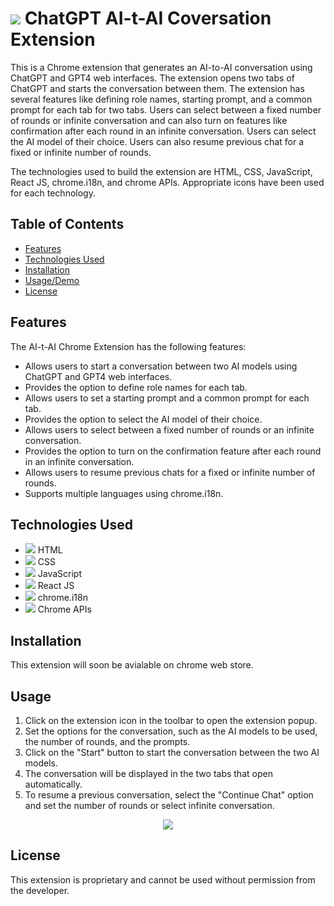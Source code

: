 
# <img src="https://img.icons8.com/color/28/000000/TUk7vxvtu6hX/chatgpt"/> ChatGPT AI-t-AI Coversation Extension

This is a Chrome extension that generates an AI-to-AI conversation using ChatGPT and GPT4 web interfaces. The extension opens two tabs of ChatGPT and starts the conversation between them. The extension has several features like defining role names, starting prompt, and a common prompt for each tab for two tabs. Users can select between a fixed number of rounds or infinite conversation and can also turn on features like confirmation after each round in an infinite conversation. Users can select the AI model of their choice. Users can also resume previous chat for a fixed or infinite number of rounds. 

The technologies used to build the extension are HTML, CSS, JavaScript, React JS, chrome.i18n, and chrome APIs. Appropriate icons have been used for each technology. 

## Table of Contents
- [Features](#features)
- [Technologies Used](#technologies-used)
- [Installation](#installation)
- [Usage/Demo](#usage)
- [License](#license)

## Features
The AI-t-AI Chrome Extension has the following features:

- Allows users to start a conversation between two AI models using ChatGPT and GPT4 web interfaces.
- Provides the option to define role names for each tab.
- Allows users to set a starting prompt and a common prompt for each tab.
- Provides the option to select the AI model of their choice.
- Allows users to select between a fixed number of rounds or an infinite conversation.
- Provides the option to turn on the confirmation feature after each round in an infinite conversation.
- Allows users to resume previous chats for a fixed or infinite number of rounds.
- Supports multiple languages using chrome.i18n.

## Technologies Used
- <img src="https://img.icons8.com/color/24/000000/html-5.png"/> HTML
- <img src="https://img.icons8.com/color/24/000000/css3.png"/> CSS
- <img src="https://img.icons8.com/color/24/000000/javascript--v1.png"/> JavaScript
- <img src="https://img.icons8.com/plasticine/24/000000/react.png"/> React JS
- <img src="https://img.icons8.com/color/24/000000/104996/chromium"/> chrome.i18n
- <img src="https://img.icons8.com/color/24/000000/2f5dgd5jRIXs/chrome"/> Chrome APIs


## Installation
This extension will soon be avialable on chrome web store.

## Usage

1. Click on the extension icon in the toolbar to open the extension popup.
2. Set the options for the conversation, such as the AI models to be used, the number of rounds, and the prompts.
3. Click on the "Start" button to start the conversation between the two AI models.
4. The conversation will be displayed in the two tabs that open automatically.
5. To resume a previous conversation, select the "Continue Chat" option and set the number of rounds or select infinite conversation.


<p align="center">
  <img src="https://github.com/ShahrozAtiq/Camelia/blob/master/demo.gif?raw=true" />
</p>


## License
This extension is proprietary and cannot be used without permission from the developer.
